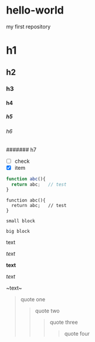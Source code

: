 # hello-world
my first repository


# h1
## h2
### h3
#### h4
##### h5
###### h6
####### h7

- [ ] check
- [x] item

```js
function abc(){
  return abc;   // test
}
```

```
function abc(){
  return abc;   // test
}
```

`small block`

    big block

text

*text*

**text**

_text_

~text~


> quote one 
>> quote two
>>> quote three
>>>> quote four
